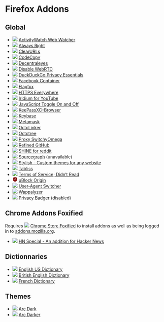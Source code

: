 # Firefox Addons
## Global

- <img width="16" src="https://addons.cdn.mozilla.net/user-media/addon_icons/860/860977-64.png"> [ActivityWatch Web Watcher](https://github.com/ActivityWatch/aw-watcher-web)
- <img width="16" src="https://addons.cdn.mozilla.net/user-media/addon_icons/273/273653-64.png"> [Always Right](https://github.com/autonome/Always-Right/)
- <img width="16" src="https://assets.gitlab-static.net/uploads/-/system/project/avatar/6821549/icon512.png"> [ClearURLs](https://gitlab.com/KevinRoebert/ClearUrls)
- <img width="16" src="https://addons.cdn.mozilla.net/user-media/addon_icons/806/806576-64.png"> [CodeCopy](https://github.com/zenorocha/codecopy)
- <img width="16" src="https://addons.cdn.mozilla.net/user-media/addon_icons/521/521554-64.png"> [Decentraleyes](https://decentraleyes.org/)
- <img width="16" src="https://addons.cdn.mozilla.net/user-media/addon_icons/497/497366-64.png"> [Disable WebRTC](https://github.com/ChrisAntaki/disable-webrtc-firefox)
- <img width="16" src="https://addons.cdn.mozilla.net/user-media/addon_icons/385/385621-64.png"> [DuckDuckGo Privacy Essentials](https://github.com/duckduckgo/duckduckgo-privacy-extension)
- <img width="16" src="https://addons.cdn.mozilla.net/user-media/addon_icons/954/954390-64.png"> [Facebook Container](https://github.com/mozilla/contain-facebook)
- <img width="16" src="https://addons.cdn.mozilla.net/user-media/addon_icons/5/5791-64.png"> [Flagfox](https://flagfox.wordpress.com/)
- <img width="16" src="https://upload.wikimedia.org/wikipedia/commons/e/ea/HTTPS_Everywhere_icon.svg"> [HTTPS Everywhere](https://www.eff.org/https-everywhere)
- <img width="16" src="https://addons.cdn.mozilla.net/user-media/addon_icons/930/930884-64.png"> [Iridium for YouTube](https://github.com/ParticleCore/Iridium)
- <img width="16" src="https://cdn.add0n.com/icons/javascript-toggler48.png"> [JavaScript Toggle On and Off](https://add0n.com/javascript-toggler.html)
- <img width="16" src="https://addons.cdn.mozilla.net/user-media/addon_icons/917/917354-64.png"> [KeePassXC-Browser](https://github.com/keepassxreboot/keepassxc-browser)
- <img width="16" src="https://keybase.io/images/icons/icon-keybase-logo-48.png"> [Keybase](https://keybase.io/docs/extension)
- <img width="16" src="https://addons.cdn.mozilla.net/user-media/addon_icons/725/725460-64.png"> [Metamask](https://metamask.io/)
- <img width="16" src="https://addons.cdn.mozilla.net/user-media/addon_icons/708/708610-64.png"> [OctoLinker](https://octolinker.github.io/)
- <img width="16" src="https://addons.cdn.mozilla.net/user-media/addon_icons/512/512640-64.png?modified"> [Octotree](https://github.com/ovity/octotree)
- <img width="16" src="https://addons.cdn.mozilla.net/user-media/addon_icons/805/805756-64.png"> [Proxy SwitchyOmega](https://github.com/FelisCatus/SwitchyOmega)
- <img width="16" src="https://raw.githubusercontent.com/sindresorhus/refined-github/master/source/icon.png"> [Refined GitHub](https://github.com/sindresorhus/refined-github)
- <img width="16" src="https://addons.cdn.mozilla.net/user-media/addon_icons/864/864396-64.png"> [SHINE for reddit](https://github.com/voythas/shine-unofficial)
- <img width="16" src="https://about.sourcegraph.com/favicon.png"> [Sourcegraph](https://github.com/sourcegraph/sourcegraph/tree/master/client/browser) (unavailable)
- <img width="16" src="https://addons.cdn.mozilla.net/user-media/addon_icons/2/2108-64.png"> [Stylish - Custom themes for any website](https://github.com/stylish-userstyles/stylish)
- <img width="16" src="https://addons.cdn.mozilla.net/user-media/addon_icons/850/850407-64.png"> [Tabliss](https://github.com/joelshepherd/tabliss)
- <img width="16" src="https://addons.cdn.mozilla.net/user-media/addon_icons/390/390151-64.png?modified=1534763870"> [Terms of Service; Didn’t Read](https://tosdr.org/)
- <img width="16" src="https://raw.githubusercontent.com/gorhill/uBlock/master/doc/img/icon38@2x.png"> [uBlock Origin](https://github.com/gorhill/uBlock#ublock-origin)
- <img width="16" src="https://addons.cdn.mozilla.net/user-media/addon_icons/812/812521-64.png"> [User-Agent Switcher](https://gitlab.com/ntninja/user-agent-switcher)
- <img width="16" src="https://addons.cdn.mozilla.net/user-media/addon_icons/10/10229-64.png"> [Wappalyzer](https://github.com/AliasIO/Wappalyzer)
- <img width="16" src="https://addons.cdn.mozilla.net/user-media/addon_icons/506/506646-64.png?modified=mcrushed"> [Privacy Badger](https://www.eff.org/privacybadger) (disabled)

## Chrome Addons Foxified

Requires <img width="16" src="https://addons.cdn.mozilla.net/user-media/addon_icons/664/664136-64.png"> [Chrome Store Foxified](https://github.com/Noitidart/Chrome-Store-Foxified) to install addons as well as being logged in to [addons.mozilla.org](https://addons.mozilla.org).

- <img width="16" src="https://lh3.googleusercontent.com/53hcAIIiKXg1pBSJcapHGexLqyLrvxbrM_0kWiAfIJ8XdCmFVoRvJG0Yy50iIhVaTQjcWgNMgw=w128-h128-e365"> [HN Special - An addition for Hacker News](https://gabrielecirulli.github.io/hn-special/)

## Dictionnaries

- <img width="16" src="https://addons.cdn.mozilla.net/user-media/addon_icons/677/677644-64.png"> [English US Dictionary](https://addons.mozilla.org/en-US/firefox/addon/us-english-dictionary/)
- <img width="16" src="https://addons.cdn.mozilla.net/user-media/addon_icons/461/461570-64.png"> [British English Dictionary](https://addons.mozilla.org/en-US/firefox/addon/british-english-dictionary-2/)
- <img width="16" src="https://addons.cdn.mozilla.net/user-media/addon_icons/354/354872-64.png"> [French Dictionary](https://addons.mozilla.org/en-US/firefox/addon/dictionnaire-fran%C3%A7ais1/)

## Themes

- <img width="16" src="https://addons.cdn.mozilla.net/static/img/addon-icons/default-64.png"> [Arc Dark](https://addons.mozilla.org/en-US/firefox/addon/arc-dark-theme-we/)
- <img width="16" src="https://addons.cdn.mozilla.net/static/img/addon-icons/default-64.png"> [Arc Darker](https://addons.mozilla.org/en-US/firefox/addon/arc-darker/)
